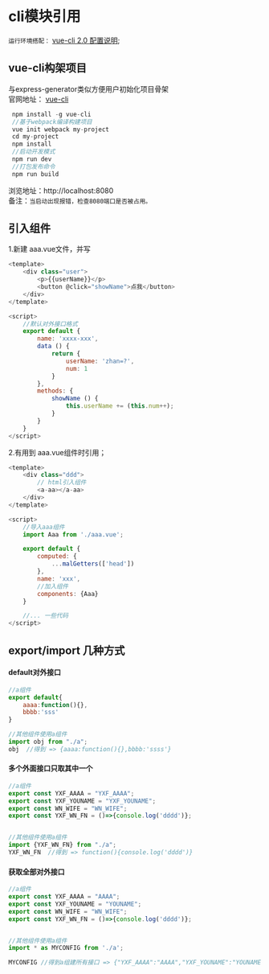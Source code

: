 # cli模块引用

`运行环境搭配：` [vue-cli 2.0 配置说明](http://www.cnblogs.com/nmxs/p/6206306.html);<br>

[vue-cli]: https://github.com/vuejs/vue-cli

## vue-cli构架项目
与express-generator类似方便用户初始化项目骨架<br>官网地址： [vue-cli][]<br>
```javascript
 npm install -g vue-cli
 //基于webpack编译构建项目
 vue init webpack my-project
 cd my-project
 npm install
 //启动开发模式
 npm run dev
 //打包发布命令
 npm run build
```
浏览地址：http://localhost:8080<br>
备注：`当启动出现报错，检查8080端口是否被占用。`


## 引入组件
1.新建 aaa.vue文件，并写<br>
```javascript
<template>
	<div class="user">
		<p>{{userName}}</p>
		<button @click="showName">点我</button>
	</div>
</template>

<script>
	//默认对外接口格式
	export default {
		name: 'xxxx-xxx',
		data () {
			return {
				userName: 'zhan=?',
				num: 1
			}
		},
		methods: {
			showName () {
				this.userName += (this.num++);
			}
		}
	}
</script>
```
2.有用到 aaa.vue组件时引用；
```javascript
<template>
	<div class="ddd">
		// html引入组件
		<a-aa></a-aa>
	</div>
</template>

<script>
	//导入aaa组件
	import Aaa from './aaa.vue';

	export default {
		computed: {
			...malGetters(['head'])
		},
		name: 'xxx',
		//加入组件
		components: {Aaa}
	}

	//... 一些代码
</script>
```

## export/import 几种方式

#### default对外接口
```javascript
//a组件 
export default{
	aaaa:function(){},
	bbbb:'sss'
}

//其他组件使用a组件
import obj from "./a";
obj  //得到 => {aaaa:function(){},bbbb:'ssss'}
```

#### 多个外面接口只取其中一个
```javascript
//a组件
export const YXF_AAAA = "YXF_AAAA";
export const YXF_YOUNAME = "YXF_YOUNAME";
export const WN_WIFE = "WN_WIFE";
export const YXF_WN_FN = ()=>{console.log('dddd')};


//其他组件使用a组件
import {YXF_WN_FN} from "./a";
YXF_WN_FN  //得到 => function(){console.log('dddd')}
```

#### 获取全部对外接口
```javascript
//a组件
export const YXF_AAAA = "AAAA";
export const YXF_YOUNAME = "YOUNAME";
export const WN_WIFE = "WN_WIFE";
export const YXF_WN_FN = ()=>{console.log('dddd')};


//其他组件使用a组件
import * as MYCONFIG from './a';

MYCONFIG //得到a组建所有接口 => {"YXF_AAAA":"AAAA","YXF_YOUNAME":"YOUNAME",....}
```